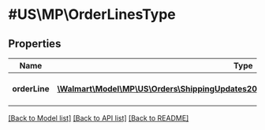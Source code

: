 # #US\MP\OrderLinesType

## Properties

Name | Type | Description | Notes
------------ | ------------- | ------------- | -------------
**orderLine** | [**\Walmart\Model\MP\US\Orders\ShippingUpdates200ResponseOrderOrderLinesOrderLineInner[]**](ShippingUpdates200ResponseOrderOrderLinesOrderLineInner.md) | A list of order lines in the order | [optional]


[[Back to Model list]](../) [[Back to API list]](../../Api/US/MP) [[Back to README]](../../README.md)
